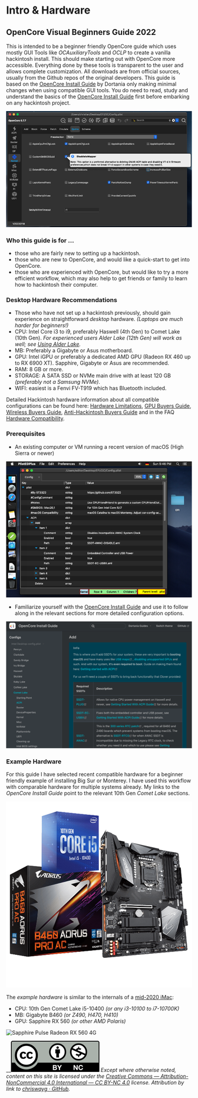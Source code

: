 # Intro & Hardware

## OpenCore Visual Beginners Guide 2022

This is intended to be a beginner friendly OpenCore guide which uses mostly GUI Tools like _OCAuxiliaryTools_ and _OCLP_ to create a vanilla hackintosh install. This should make starting out with OpenCore more accessible. Everything done by these tools is transparent to the user and allows complete customization. All downloads are from official sources, usually from the Github repos of the original developers. This guide is based on the [OpenCore Install Guide](https://dortania.github.io/OpenCore-Install-Guide/) by Dortania only making minimal changes when using compatible GUI tools. You do need to read, study and understand the basics of the [OpenCore Install Guide](https://dortania.github.io/OpenCore-Install-Guide/) first before embarking on any hackintosh project.

![OCAuxiliaryTools](images/oc-auxiliary-tools.png)

### Who this guide is for ...

* those who are fairly new to setting up a hackintosh.
* those who are new to OpenCore, and would like a quick-start to get into OpenCore.
* those who are experienced with OpenCore, but would like to try a more efficient workflow, which may also help to get friends or family to learn how to hackintosh their computer.

### Desktop Hardware Recommendations

* Those who have not set up a hackintosh previously, should gain experience on straightforward _desktop_ hardware. _(Laptops are much harder for beginners!)_
* CPU: Intel Core i3 to i9, preferably Haswell (4th Gen) to Comet Lake (10th Gen). _For experienced users Alder Lake (12th Gen) will work as well; see_ [_Using Alder Lake_](https://chriswayg.gitbook.io/opencore-visual-beginners-guide/using-alder-lake)_._
* MB: Preferably a Gigabyte or Asus motherboard.
* GPU: Intel iGPU or preferably a dedicated AMD GPU (Radeon RX 460 up to RX 6900 XT). Sapphire, Gigabyte or Asus are recommended.
* RAM: 8 GB or more.
* STORAGE: A SATA SSD or NVMe main drive with at least 120 GB _(preferably not a Samsung NVMe)_.
* WIFI: easiest is a Fenvi FV-T919 which has Bluetooth included.

Detailed Hackintosh hardware information about all compatible configurations can be found here: [Hardware Limitations](https://dortania.github.io/OpenCore-Install-Guide/macos-limits.html#hardware-limitations), [GPU Buyers Guide](https://dortania.github.io/GPU-Buyers-Guide/), [Wireless Buyers Guide](https://dortania.github.io/Wireless-Buyers-Guide/), [Anti-Hackintosh Buyers Guide](https://dortania.github.io/Anti-Hackintosh-Buyers-Guide/) and in the FAQ [Hardware Compatibility](https://www.reddit.com/r/hackintosh/wiki/faq#wiki\_ok.21\_i\_fulfill\_some\_points.2C\_what\_now.3F).

### Prerequisites

* An existing computer or VM running a recent version of macOS (High Sierra or newer)

![Showing a sample Config.plist in a plist editor.](images/intro-macos-plist-editor.png)

* Familiarize yourself with the [OpenCore Install Guide](https://dortania.github.io/OpenCore-Install-Guide/) and use it to follow along in the relevant sections for more detailed configuration options.

![Following the OpenCore Install Guide is essential](images/intro-opencore-install-guide.png)

### Example Hardware

For this guide I have selected recent compatible hardware for a beginner friendly example of installing Big Sur or Monterey. I have used this workflow with comparable hardware for multiple systems already. My links to the _OpenCore Install Guide_ point to the relevant 10th Gen _Comet Lake_ sections.

![](images/intro-hardware.png)

The _example hardware_ is similar to the internals of a [mid-2020 iMac](https://everymac.com/systems/apple/imac/specs/imac-core-i7-3.8-8-core-27-inch-retina-5k-2020-20-2-specs.html):

* CPU: 10th Gen Comet Lake i5-10400 _(or any i3-10100 to i7-10700K)_
* MB: Gigabyte B460 _(or Z490, H470, H410)_
* GPU: Sapphire RX 560 _(or other AMD Polaris)_

![Sapphire Pulse Radeon RX 560 4G](.gitbook/assets/11267\_00\_RX560\_PULSE\_4GBGDDR5\_DP\_HDMI\_DVI\_PCIE\_FBC\_5May17.jpg)

__![](<.gitbook/assets/by-nc-license (2).svg>) _Except where otherwise noted, content on this site is licensed under the_ [_Creative Commons — Attribution-NonCommercial 4.0 International — CC BY-NC 4.0_](https://creativecommons.org/licenses/by-nc/4.0/) _license. Attribution by link to_ [_chriswayg · GitHub_](https://github.com/chriswayg)_._
